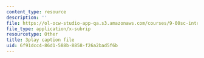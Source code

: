 ```yaml
---
content_type: resource
description: ''
file: https://ol-ocw-studio-app-qa.s3.amazonaws.com/courses/9-00sc-introduction-to-psychology-fall-2011/6f91dcc486d1588b8858f26a2bad5f6b_Qw4SkvZ03cc.vtt
file_type: application/x-subrip
resourcetype: Other
title: 3play caption file
uid: 6f91dcc4-86d1-588b-8858-f26a2bad5f6b
---
```

